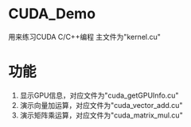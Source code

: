 # CUDA_Demo
用来练习CUDA C/C++编程
主文件为"kernel.cu"
# 功能
1. 显示GPU信息，对应文件为"cuda_getGPUInfo.cu"
2. 演示向量加运算，对应文件为"cuda_vector_add.cu"
3. 演示矩阵乘运算，对应文件为"cuda_matrix_mul.cu"
